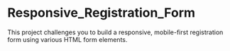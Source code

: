 # Responsive_Registration_Form
 This project challenges you to build a responsive, mobile-first registration form using various HTML form elements.
